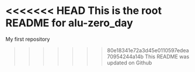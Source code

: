 <<<<<<< HEAD
This is the root README for alu-zero_day
=======
My first repository
>>>>>>> 80e18341e72a3d45e0110597edea70954244a14b
This README was updated on Github
